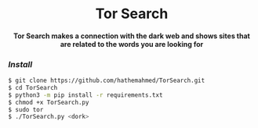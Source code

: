 <h1 align="center">
  <br>
  Tor Search
  <br>
</h1>

<h4 align="center">Tor Search makes a connection with the dark web and shows sites that are related to the words you are looking for</h4>

### _Install_
```bash
$ git clone https://github.com/hathemahmed/TorSearch.git
$ cd TorSearch
$ python3 -m pip install -r requirements.txt
$ chmod +x TorSearch.py
$ sudo tor
$ ./TorSearch.py <dork> 
```
